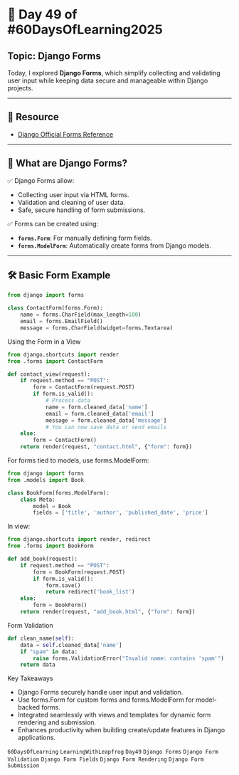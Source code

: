 # 📘 Day 49 of #60DaysOfLearning2025

## Topic: Django Forms

Today, I explored **Django Forms**, which simplify collecting and validating user input while keeping data secure and manageable within Django projects.

---

## 🔗 Resource

- [Django Official Forms Reference](https://docs.djangoproject.com/en/stable/ref/forms/)

---

## 🧠 What are Django Forms?

✅ Django Forms allow:
- Collecting user input via HTML forms.
- Validation and cleaning of user data.
- Safe, secure handling of form submissions.

✅ Forms can be created using:
- **`forms.Form`**: For manually defining form fields.
- **`forms.ModelForm`**: Automatically create forms from Django models.

---

## 🛠️ Basic Form Example

```python
from django import forms

class ContactForm(forms.Form):
    name = forms.CharField(max_length=100)
    email = forms.EmailField()
    message = forms.CharField(widget=forms.Textarea)
```

Using the Form in a View

```python
from django.shortcuts import render
from .forms import ContactForm

def contact_view(request):
    if request.method == "POST":
        form = ContactForm(request.POST)
        if form.is_valid():
            # Process data
            name = form.cleaned_data['name']
            email = form.cleaned_data['email']
            message = form.cleaned_data['message']
            # You can now save data or send emails
    else:
        form = ContactForm()
    return render(request, "contact.html", {"form": form})
```

For forms tied to models, use forms.ModelForm:

```python
from django import forms
from .models import Book

class BookForm(forms.ModelForm):
    class Meta:
        model = Book
        fields = ['title', 'author', 'published_date', 'price']
```

In view:

```python
from django.shortcuts import render, redirect
from .forms import BookForm

def add_book(request):
    if request.method == "POST":
        form = BookForm(request.POST)
        if form.is_valid():
            form.save()
            return redirect('book_list')
    else:
        form = BookForm()
    return render(request, "add_book.html", {"form": form})
```

Form Validation

```python
def clean_name(self):
    data = self.cleaned_data['name']
    if "spam" in data:
        raise forms.ValidationError("Invalid name: contains 'spam'")
    return data
```

Key Takeaways

- Django Forms securely handle user input and validation.
- Use forms.Form for custom forms and forms.ModelForm for model-backed forms.
- Integrated seamlessly with views and templates for dynamic form rendering and submission.
- Enhances productivity when building create/update features in Django applications.

`60DaysOfLearning` `LearningWithLeapfrog` `Day49` `Django Forms` `Django Form Validation` `Django Form Fields` `Django Form Rendering` `Django Form Submission`
